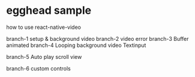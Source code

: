 # egghead sample

how to use react-native-video

branch-1 setup & background video
branch-2 video error
branch-3 Buffer animated
branch-4 Looping background video
        Textinput

branch-5 Auto play scroll view

branch-6 custom controls